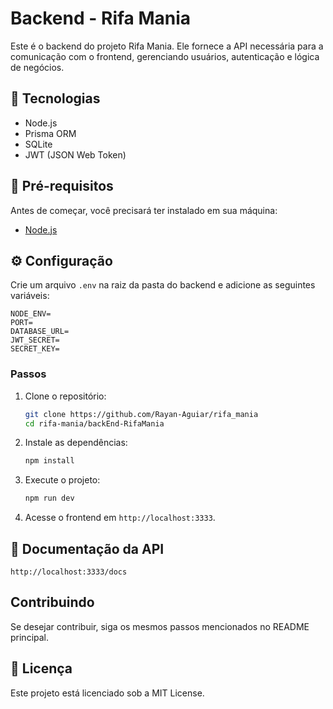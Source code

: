 # Backend - Rifa Mania

Este é o backend do projeto Rifa Mania. Ele fornece a API necessária para a comunicação com o frontend, gerenciando usuários, autenticação e lógica de negócios.

## 🚀 Tecnologias
- Node.js
- Prisma ORM
- SQLite
- JWT (JSON Web Token)

## 📌 Pré-requisitos
Antes de começar, você precisará ter instalado em sua máquina:
- [Node.js](https://nodejs.org/)


## ⚙️ Configuração

Crie um arquivo `.env` na raiz da pasta do backend e adicione as seguintes variáveis:

```env
NODE_ENV=
PORT=
DATABASE_URL=
JWT_SECRET=
SECRET_KEY=
```

### Passos

1. Clone o repositório:
    ```bash
    git clone https://github.com/Rayan-Aguiar/rifa_mania
    cd rifa-mania/backEnd-RifaMania
    ```

2. Instale as dependências:
    ```bash
    npm install
    ```

3. Execute o projeto:
    ```bash
    npm run dev
    ```

4. Acesse o frontend em `http://localhost:3333`.

## 📜 Documentação da API

    http://localhost:3333/docs
    

## Contribuindo

Se desejar contribuir, siga os mesmos passos mencionados no README principal.

## 📄 Licença

Este projeto está licenciado sob a MIT License.
